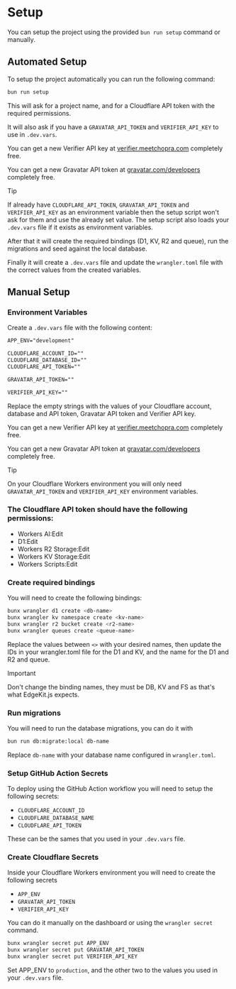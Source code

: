 # Setup

You can setup the project using the provided `bun run setup` command or manually.

## Automated Setup

To setup the project automatically you can run the following command:

```bash
bun run setup
```

This will ask for a project name, and for a Cloudflare API token with the required permissions.

It will also ask if you have a `GRAVATAR_API_TOKEN` and `VERIFIER_API_KEY` to use in `.dev.vars`.

You can get a new Verifier API key at [verifier.meetchopra.com](https://verifier.meetchopra.com) completely free.

You can get a new Gravatar API token at [gravatar.com/developers](https://gravatar.com/developers/applications) completely free.

> [!TIP]
> If already have `CLOUDFLARE_API_TOKEN`, `GRAVATAR_API_TOKEN` and `VERIFIER_API_KEY` as an environment variable then the setup script won't ask for them and use the already set value.
> The setup script also loads your `.dev.vars` file if it exists as environment variables.

After that it will create the required bindings (D1, KV, R2 and queue), run the migrations and seed against the local database.

Finally it will create a `.dev.vars` file and update the `wrangler.toml` file with the correct values from the created variables.

## Manual Setup

### Environment Variables

Create a `.dev.vars` file with the following content:

```txt
APP_ENV="development"

CLOUDFLARE_ACCOUNT_ID=""
CLOUDFLARE_DATABASE_ID=""
CLOUDFLARE_API_TOKEN=""

GRAVATAR_API_TOKEN=""

VERIFIER_API_KEY=""
```

Replace the empty strings with the values of your Cloudflare account, database and API token, Gravatar API token and Verifier API key.

You can get a new Verifier API key at [verifier.meetchopra.com](https://verifier.meetchopra.com) completely free.

You can get a new Gravatar API token at [gravatar.com/developers](https://gravatar.com/developers/applications) completely free.

> [!TIP]
> On your Cloudflare Workers environment you will only need `GRAVATAR_API_TOKEN` and `VERIFIER_API_KEY` environment variables.

### The Cloudflare API token should have the following permissions:

- Workers AI:Edit
- D1:Edit
- Workers R2 Storage:Edit
- Workers KV Storage:Edit
- Workers Scripts:Edit

### Create required bindings

You will need to create the following bindings:

```sh
bunx wrangler d1 create <db-name>
bunx wrangler kv namespace create <kv-name>
bunx wrangler r2 bucket create <r2-name>
bunx wrangler queues create <queue-name>
```

Replace the values between `<>` with your desired names, then update the IDs in your wrangler.toml file for the D1 and KV, and the name for the D1 and R2 and queue.

> [!IMPORTANT]
> Don't change the binding names, they must be DB, KV and FS as that's what EdgeKit.js expects.

### Run migrations

You will need to run the database migrations, you can do it with

```bash
bun run db:migrate:local db-name
```

Replace `db-name` with your database name configured in `wrangler.toml`.

### Setup GitHub Action Secrets

To deploy using the GitHub Action workflow you will need to setup the following secrets:

- `CLOUDFLARE_ACCOUNT_ID`
- `CLOUDFLARE_DATABASE_NAME`
- `CLOUDFLARE_API_TOKEN`

These can be the sames that you used in your `.dev.vars` file.

### Create Cloudflare Secrets

Inside your Cloudflare Workers environment you will need to create the following secrets

- `APP_ENV`
- `GRAVATAR_API_TOKEN`
- `VERIFIER_API_KEY`

You can do it manually on the dashboard or using the `wrangler secret` command.

```bash
bunx wrangler secret put APP_ENV
bunx wrangler secret put GRAVATAR_API_TOKEN
bunx wrangler secret put VERIFIER_API_KEY
```

Set APP_ENV to `production`, and the other two to the values you used in your `.dev.vars` file.

